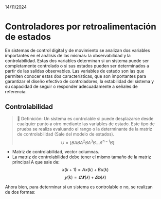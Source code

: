 14/11/2024
# Controladores por retroalimentación de estados
En sistemas de control digital y de movimiento se analizan dos variables importantes en el análisis de las mismas: la observabilidad y la controlabilidad. Estas dos variables determinan si un sistema puede ser completamente controlado o si sus estados pueden ser determinados a partir de las salidas observables. Las variables de estado son las que permiten conocer estas dos características, que son importantes para garantizar el diseño efectivo de controladores, la estabilidad del sistema y su capacidad de seguir o responder adecuadamente a señales de referencia. 
## Controlabilidad 
>🔑 Definición: Un sistema es controlable si puede desplazarse desde cualquier punto a otro mediante las variables de estado. Este tipo de prueba se realiza evaluando el rango o la determinante de la matriz de controlabilidad (Sale del modelo de estados).
$$U = [B AB A^{2}B A^{3}B ...A^{n-1}B ]$$
* Matriz de controlabilidad, vector columnas.
* La matriz de controlabilidad debe tener el mismo tamaño de la matriz principal A que sale de:
  $$x(k+1)=Ax(k)+Bu(k)$$
  $$𝒚(k) = 𝑪𝑿 (𝑘) + 𝑫𝒖(𝑘)$$

Ahora bien, para determinar si un sistema es controlable o no, se realizan de dos formas: 
